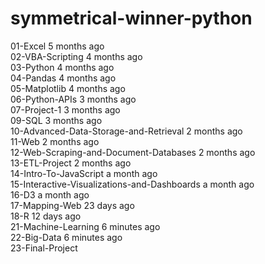 # symmetrical-winner-python

01-Excel 5 months ago<br>
02-VBA-Scripting 4 months ago<br>
03-Python 4 months ago<br>
04-Pandas 4 months ago<br>
05-Matplotlib 4 months ago<br>
06-Python-APIs 3 months ago<br>
07-Project-1 3 months ago<br>
09-SQL 3 months ago<br>
10-Advanced-Data-Storage-and-Retrieval 2 months ago<br>
11-Web 2 months ago<br>
12-Web-Scraping-and-Document-Databases 2 months ago<br>
13-ETL-Project 2 months ago<br>
14-Intro-To-JavaScript a month ago<br>
15-Interactive-Visualizations-and-Dashboards a month ago<br>
16-D3 a month ago<br>
17-Mapping-Web 23 days ago<br>
18-R 12 days ago<br>
21-Machine-Learning 6 minutes ago<br>
22-Big-Data 6 minutes ago<br>
23-Final-Project<br>
